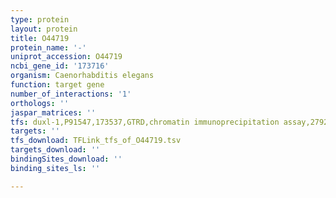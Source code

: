 ```yaml
---
type: protein
layout: protein
title: O44719
protein_name: '-'
uniprot_accession: O44719
ncbi_gene_id: '173716'
organism: Caenorhabditis elegans
function: target gene
number_of_interactions: '1'
orthologs: ''
jaspar_matrices: ''
tfs: duxl-1,P91547,173537,GTRD,chromatin immunoprecipitation assay,27924024%5Buid%5D,No
targets: ''
tfs_download: TFLink_tfs_of_O44719.tsv
targets_download: ''
bindingSites_download: ''
binding_sites_ls: ''

---
```

